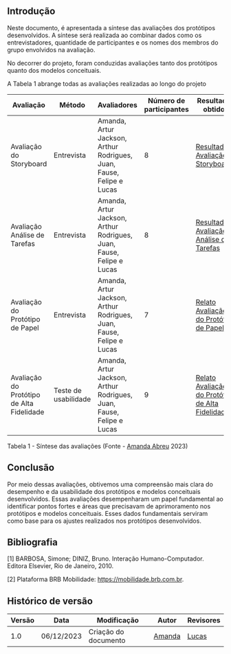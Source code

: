 
## Introdução

Neste documento, é apresentada a síntese das avaliações dos protótipos desenvolvidos. A síntese será realizada ao combinar dados como os entrevistadores, quantidade de participantes e os nomes dos membros do grupo envolvidos na avaliação.

No decorrer do projeto, foram conduzidas avaliações tanto dos protótipos quanto dos modelos conceituais. 

A Tabela 1 abrange todas as avaliações realizadas ao longo do projeto


| Avaliação |  Método  | Avaliadores | Número de participantes |Resultados obtidos|
|---------- |----------|------------ |-------------------------|------------------|
| Avaliação do Storyboard|  Entrevista|Amanda, Artur Jackson, Arthur Rodrigues, Juan, Fause, Felipe  e Lucas|8|[Resultado Avaliação Storyboard](https://interacao-humano-computador.github.io/2023.2--BRB-Mobilidade/designAvaliacao/resultadoStoryBoard/)|
| Avaliação Análise de Tarefas|Entrevista|Amanda, Artur Jackson, Arthur Rodrigues, Juan, Fause, Felipe  e Lucas|8|[Resultadoda Avaliação Análise de Tarefas](https://interacao-humano-computador.github.io/2023.2--BRB-Mobilidade/designAvaliacao/RelatoResultAnaliseTar/)|
| Avaliação do Protótipo de Papel|Entrevista|Amanda, Artur Jackson, Arthur Rodrigues, Juan, Fause, Felipe  e Lucas|7|[Relato Avaliação do Protótipo de Papel](https://interacao-humano-computador.github.io/2023.2--BRB-Mobilidade/designAvaliacao/prototipo_papel/resultadoPrototipoBF/)|
|Avaliação do Protótipo de Alta Fidelidade |Teste de usabilidade|Amanda, Artur Jackson, Arthur Rodrigues, Juan, Fause, Felipe  e Lucas|9|[Relato Avaliação do Protótipo de Alta Fidelidade](https://interacao-humano-computador.github.io/2023.2--BRB-Mobilidade/designAvaliacao/prototipo_fidelidade/prototipo_Alta_Fidelidade/)|

Tabela 1 - Síntese das avaliações (Fonte - [Amanda Abreu](https://github.com/Amandaaaaabreu) 2023)

## Conclusão

Por meio dessas avaliações, obtivemos uma compreensão mais clara do desempenho e da usabilidade dos protótipos e modelos conceituais desenvolvidos. Essas avaliações desempenharam um papel fundamental ao identificar pontos fortes e áreas que precisavam de aprimoramento nos protótipos e modelos conceituais. Esses dados fundamentais serviram como base para os ajustes realizados nos protótipos desenvolvidos.


## Bibliografia

[1] BARBOSA, Simone; DINIZ, Bruno. Interação Humano-Computador. Editora Elsevier, Rio de Janeiro, 2010.

[2] Plataforma BRB Mobilidade: <https://mobilidade.brb.com.br>. 

## Histórico de versão

| Versão | Data       | Modificação                             | Autor                         | Revisores                         |
| ------ | ---------- | --------------------------------------- | ----------------------------- | ----------------------------- |
|    1.0   |   06/12/2023   |   Criação do documento |  [Amanda](https://github.com/Amandaaaaabreu)| [Lucas]()|